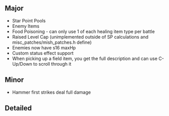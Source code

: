 ## Major

- Star Point Pools
- Enemy Items
- Food Poisoning - can only use 1 of each healing item type per battle
- Raised Level Cap (unimplemented outside of SP calculations and misc_patches/mish_patches.h define)
- Enemies now have s16 maxHp
- Custom status effect support
- When picking up a field item, you get the full description and can use C-Up/Down to scroll through it

## Minor
- Hammer first strikes deal full damage

## Detailed
